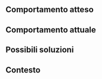 ## Comportamento atteso
<!--- In caso di bug, descrivi come ti aspetti che dovrebbe funzionare -->
<!--- In caso di feature, descivi cosa si dovrebbe implementare -->


## Comportamento attuale
<!--- In caso di bug, descrivi cosa non sta funzionando -->
<!--- In caso di feature, suggerisci come dovrebbe cambiare il comportamento rispetto all'attuale -->


## Possibili soluzioni
<!--- Campo non obbligatorio, anche se ogni idea o suggerimento per la risoluzione della issue sono apprezzati -->


## Contesto
<!-- Se pertinente, aggiungi il sistema operativo, browser, ecc. e gli step per riprodurre il comportamento descritto -->


<!-- Se qualcosa non è chiaro, contattaci sullo [Slack di Developers Italia](https://developersitalia.slack.com/messages/C7VPAUVB3)! -->

